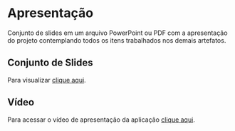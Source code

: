 # Apresentação

Conjunto de slides em um arquivo PowerPoint ou PDF com a apresentação do projeto contemplando todos os itens trabalhados nos demais artefatos.

## Conjunto de Slides

Para visualizar [clique aqui](presentation/Seleta.pdf).


## Vídeo  

Para acessar o vídeo de apresentação da aplicação [clique aqui]().
